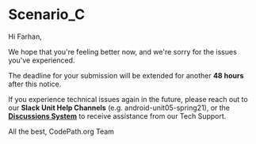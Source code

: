 # Scenario_C

Hi Farhan,

We hope that you're feeling better now, and we're sorry for the issues you've experienced.

The deadline for your submission will be extended for another **48 hours** after this notice. 

If you experience technical issues again in the future, please reach out to our **Slack Unit Help Channels** (e.g. android-unit05-spring21), or the **[Discussions System](https://discussions.codepath.com/)** to receive assistance from our Tech Support.


All the best,
CodePath.org Team